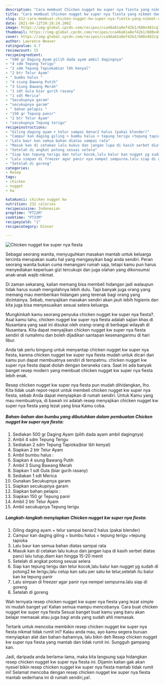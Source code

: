 ```yaml
---
description: "Cara membuat Chicken nugget kw super nya fiesta yang nikmat dan Mudah Dibuat"
title: "Cara membuat Chicken nugget kw super nya fiesta yang nikmat dan Mudah Dibuat"
slug: 612-cara-membuat-chicken-nugget-kw-super-nya-fiesta-yang-nikmat-dan-mudah-dibuat
date: 2021-04-12T20:18:24.206Z
image: https://img-global.cpcdn.com/recipes/cca46a61a8ef42b1/680x482cq70/chicken-nugget-kw-super-nya-fiesta-foto-resep-utama.jpg
thumbnail: https://img-global.cpcdn.com/recipes/cca46a61a8ef42b1/680x482cq70/chicken-nugget-kw-super-nya-fiesta-foto-resep-utama.jpg
cover: https://img-global.cpcdn.com/recipes/cca46a61a8ef42b1/680x482cq70/chicken-nugget-kw-super-nya-fiesta-foto-resep-utama.jpg
author: Lawrence Weaver
ratingvalue: 4.7
reviewcount: 15
recipeingredient:
- "500 gr Daging Ayam pilih dada ayam ambil dagingnya"
- "4 sdm Tepung Terigu"
- "2 sdm Tepung Tapiokabiar lbh kenyal"
- "2 btr Telur Ayam"
- " bumbu halus "
- "4 siung Bawang Putih"
- "3 Siung Bawang Merah"
- "1 sdt Gula biar gurih rasany"
- "1 sdt Merica"
- "Secukupnya garam"
- "secukupnya garam"
- " bahan pelapis "
- "150 gr Tepung panir"
- "2 btr Telur Ayam"
- "secukupnya Tepung terigu"
recipeinstructions:
- "Giling daging ayam + telur sampai benar2 halus (pakai blender)"
- "Campur kan daging giling + bumbu halus + tepung terigu +tepung tapioka"
- "Lalu baur kan semua bahan diatas sampai rata"
- "Masuk kan di cetakan lalu kukus dan jangan lupa di kasih serbet diatas panci lalu tutup,diam kan hingga 15-20 menit"
- "Setelah di angkat potong sesuai selera"
- "Siap kan tepung terigu dan telur kocok,lalu balur kan nugget yg sudah di potong2 ke terigu,lalu celup kan satu per satu ke telur,setelah itu balur kan ke tepung panir"
- "Lalu simpan di freezer agar panir nya nempel sempurna.lalu siap di goreng"
- "Setelah di goreng"
categories:
- Resep
tags:
- chicken
- nugget
- kw

katakunci: chicken nugget kw 
nutrition: 232 calories
recipecuisine: Indonesian
preptime: "PT22M"
cooktime: "PT33M"
recipeyield: "1"
recipecategory: Dinner

---
```



![Chicken nugget kw super nya fiesta](https://img-global.cpcdn.com/recipes/cca46a61a8ef42b1/680x482cq70/chicken-nugget-kw-super-nya-fiesta-foto-resep-utama.jpg)

Sebagai seorang wanita, menyuguhkan masakan mantab untuk keluarga tercinta merupakan suatu hal yang mengasyikan bagi anda sendiri. Peran seorang  wanita bukan cuma menangani rumah saja, tetapi kamu pun harus menyediakan keperluan gizi tercukupi dan juga olahan yang dikonsumsi anak-anak wajib nikmat.

Di zaman  sekarang, kalian memang bisa membeli hidangan jadi walaupun tidak harus susah mengolahnya lebih dulu. Tapi banyak juga orang yang memang mau memberikan hidangan yang terenak bagi orang yang dicintainya. Sebab, menyajikan masakan sendiri akan jauh lebih higienis dan kita juga bisa menyesuaikan sesuai selera keluarga. 



Mungkinkah kamu seorang penyuka chicken nugget kw super nya fiesta?. Asal kamu tahu, chicken nugget kw super nya fiesta adalah sajian khas di Nusantara yang saat ini disukai oleh orang-orang di berbagai wilayah di Nusantara. Kita dapat menyajikan chicken nugget kw super nya fiesta sendiri di rumahmu dan boleh dijadikan santapan kesenanganmu di hari libur.

Anda tak perlu bingung untuk menyantap chicken nugget kw super nya fiesta, karena chicken nugget kw super nya fiesta mudah untuk dicari dan kamu pun dapat membuatnya sendiri di tempatmu. chicken nugget kw super nya fiesta dapat diolah dengan beraneka cara. Saat ini ada banyak banget resep modern yang membuat chicken nugget kw super nya fiesta lebih enak.

Resep chicken nugget kw super nya fiesta pun mudah dihidangkan, lho. Kita tidak usah repot-repot untuk membeli chicken nugget kw super nya fiesta, sebab Anda dapat menyiapkan di rumah sendiri. Untuk Kamu yang mau membuatnya, di bawah ini adalah resep menyajikan chicken nugget kw super nya fiesta yang lezat yang bisa Kamu coba.

<!--inarticleads1-->

##### Bahan-bahan dan bumbu yang dibutuhkan dalam pembuatan Chicken nugget kw super nya fiesta:

1. Sediakan 500 gr Daging Ayam (pilih dada ayam ambil dagingnya)
1. Ambil 4 sdm Tepung Terigu
1. Sediakan 2 sdm Tepung Tapioka(biar lbh kenyal)
1. Siapkan 2 btr Telur Ayam
1. Ambil  bumbu halus :
1. Siapkan 4 siung Bawang Putih
1. Ambil 3 Siung Bawang Merah
1. Siapkan 1 sdt Gula (biar gurih rasany)
1. Sediakan 1 sdt Merica
1. Gunakan Secukupnya garam
1. Siapkan secukupnya garam
1. Siapkan  bahan pelapis :
1. Siapkan 150 gr Tepung panir
1. Ambil 2 btr Telur Ayam
1. Ambil secukupnya Tepung terigu




<!--inarticleads2-->

##### Langkah-langkah menyiapkan Chicken nugget kw super nya fiesta:

1. Giling daging ayam + telur sampai benar2 halus (pakai blender)
1. Campur kan daging giling + bumbu halus + tepung terigu +tepung tapioka
1. Lalu baur kan semua bahan diatas sampai rata
1. Masuk kan di cetakan lalu kukus dan jangan lupa di kasih serbet diatas panci lalu tutup,diam kan hingga 15-20 menit
1. Setelah di angkat potong sesuai selera
1. Siap kan tepung terigu dan telur kocok,lalu balur kan nugget yg sudah di potong2 ke terigu,lalu celup kan satu per satu ke telur,setelah itu balur kan ke tepung panir
1. Lalu simpan di freezer agar panir nya nempel sempurna.lalu siap di goreng
1. Setelah di goreng




Wah ternyata resep chicken nugget kw super nya fiesta yang lezat simple ini mudah banget ya! Kalian semua mampu mencobanya. Cara buat chicken nugget kw super nya fiesta Sesuai banget buat kamu yang baru akan belajar memasak atau juga bagi anda yang sudah ahli memasak.

Tertarik untuk mencoba membikin resep chicken nugget kw super nya fiesta nikmat tidak rumit ini? Kalau anda mau, ayo kamu segera buruan menyiapkan alat dan bahan-bahannya, lalu bikin deh Resep chicken nugget kw super nya fiesta yang mantab dan tidak rumit ini. Sungguh gampang kan. 

Jadi, daripada anda berlama-lama, maka kita langsung saja hidangkan resep chicken nugget kw super nya fiesta ini. Dijamin kalian gak akan nyesel bikin resep chicken nugget kw super nya fiesta mantab tidak rumit ini! Selamat mencoba dengan resep chicken nugget kw super nya fiesta mantab sederhana ini di rumah sendiri,ya!.

